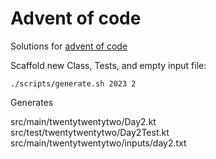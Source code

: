 # Advent of code

Solutions for [advent of code](https://adventofcode.com/)

Scaffold new Class, Tests, and empty input file:

```
./scripts/generate.sh 2023 2
```

Generates 

src/main/twentytwentytwo/Day2.kt  
src/test/twentytwentytwo/Day2Test.kt  
src/main/twentytwentytwo/inputs/day2.txt  